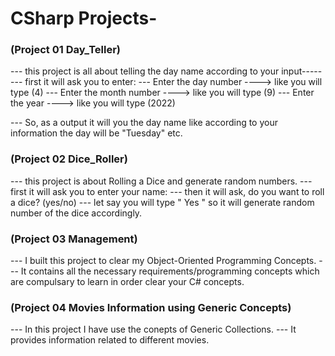 # CSharp Projects-

### **(Project 01 Day_Teller)** ###

--- this project is all about telling the day name according to your input-----
--- first it will ask you to enter:
--- Enter the day number      ----> like you will type  (4)
--- Enter the month number    ----> like you will type  (9)
--- Enter the year            ----> like you will type  (2022)

--- So, as a output it will you the day name like according to your information the day will be "Tuesday" etc.

### **(Project 02 Dice_Roller)** ###

--- this project is about Rolling a Dice and generate random numbers.
--- first it will ask you to enter your name:
--- then it will ask, do you want to roll a dice?  (yes/no)
--- let say you will type " Yes " so it will generate random number of the dice accordingly.

### **(Project 03 Management)** ###

--- I built this project to clear my Object-Oriented Programming Concepts.
--- It contains all the necessary requirements/programming concepts which are compulsary to learn in order clear your C# concepts.

### **(Project 04 Movies Information using Generic Concepts)** ###

--- In this project I have use the conepts of Generic Collections.
--- It provides information related to different movies.

